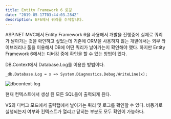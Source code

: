 ```yaml
---
title: Entity Framework 6 로깅
date: "2019-05-17T03:44:03.284Z"
description: EF6에서 쿼리를 추적합니다.
---
```


ASP.NET MVC에서 Entity Framework 6을 사용해서 개발을 진행중에 실제로 쿼리가 날아가는 것을 확인하고 싶었는데 기존에 ORM을 사용하지 않는 개발에서는 외부 라이브러리나 툴을 이용해서 DB에 어떤 쿼리가 날아가는지 확인해야 했다. 하지만 Entity Framework 6에서는 디버깅 중에 확인을 할 수 있는 방법이 있다.

DB.Context에서 Database.Log를 이용한 방법이다.

```_db.Database.Log = x => System.Diagnostics.Debug.WriteLine(x);```

![dbcontext-log](./dbcontext-log.png)

현재 컨텍스트에서 생성 된 모든 SQL들이 출력되게 된다.

VS의 디버그 모드에서 출력탭에서 날아가는 쿼리 및 로그를 확인할 수 있다. 비동기로 실행되는지 여부와 컨텍스트가 열리고 닫히는 부분도 모두 확인이 가능하다.

